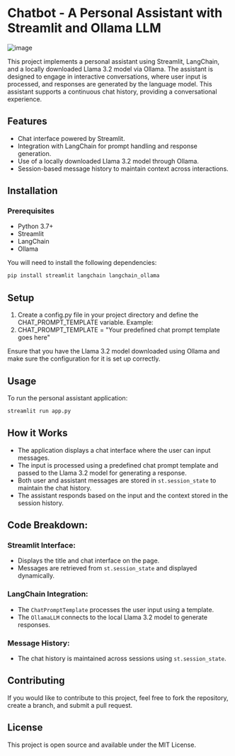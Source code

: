 # Chatbot - A Personal Assistant with Streamlit and Ollama LLM
![image](https://github.com/user-attachments/assets/ddddb490-7616-45ab-aeec-0982c4485f09)

This project implements a personal assistant using Streamlit, LangChain, and a locally downloaded Llama 3.2 model via Ollama. The assistant is designed to engage in interactive conversations, where user input is processed, and responses are generated by the language model. This assistant supports a continuous chat history, providing a conversational experience.

## Features
- Chat interface powered by Streamlit.
- Integration with LangChain for prompt handling and response generation.
- Use of a locally downloaded Llama 3.2 model through Ollama.
- Session-based message history to maintain context across interactions.

## Installation

### Prerequisites

- Python 3.7+
- Streamlit
- LangChain
- Ollama

You will need to install the following dependencies:

```bash
pip install streamlit langchain langchain_ollama
```

## Setup
1. Create a config.py file in your project directory and define the CHAT_PROMPT_TEMPLATE variable. Example:
2. CHAT_PROMPT_TEMPLATE = "Your predefined chat prompt template goes here"

Ensure that you have the Llama 3.2 model downloaded using Ollama and make sure the configuration for it is set up correctly.

## Usage
To run the personal assistant application:
```bash
streamlit run app.py
```
## How it Works

- The application displays a chat interface where the user can input messages.
- The input is processed using a predefined chat prompt template and passed to the Llama 3.2 model for generating a response.
- Both user and assistant messages are stored in `st.session_state` to maintain the chat history.
- The assistant responds based on the input and the context stored in the session history.

## Code Breakdown:

### Streamlit Interface:
- Displays the title and chat interface on the page.
- Messages are retrieved from `st.session_state` and displayed dynamically.

### LangChain Integration:
- The `ChatPromptTemplate` processes the user input using a template.
- The `OllamaLLM` connects to the local Llama 3.2 model to generate responses.

### Message History:
- The chat history is maintained across sessions using `st.session_state`.

## Contributing

If you would like to contribute to this project, feel free to fork the repository, create a branch, and submit a pull request.

## License

This project is open source and available under the MIT License.

